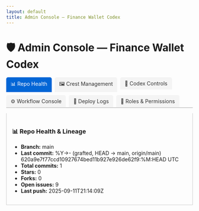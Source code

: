 ```yaml
---
layout: default
title: Admin Console — Finance Wallet Codex
---
```


# 🛡️ Admin Console — Finance Wallet Codex

<div class="tabs">
  <ul class="tab-links">
    <li class="active"><a href="#admin-tab1">📊 Repo Health</a></li>
    <li><a href="#admin-tab2">🖼 Crest Management</a></li>
    <li><a href="#admin-tab3">📜 Codex Controls</a></li>
    <li><a href="#admin-tab4">⚙️ Workflow Console</a></li>
    <li><a href="#admin-tab5">📄 Deploy Logs</a></li>
    <li><a href="#admin-tab6">🔐 Roles & Permissions</a></li>
  </ul>
  <div class="tab-content">
    <div id="admin-tab1" class="tab active" data-perm="health:view">
      <h3>📊 Repo Health & Lineage</h3>
      <ul>
        <li><strong>Branch:</strong> main</li>
        <li><strong>Last commit:</strong> %Y->- (grafted, HEAD -> main, origin/main) 620a9e7f77ccd10927674bed11b927e926de62f9:%M:HEAD UTC</li>
        <li><strong>Total commits:</strong> 1</li>
        <li><strong>Stars:</strong> 0</li>
        <li><strong>Forks:</strong> 0</li>
        <li><strong>Open issues:</strong> 9</li>
        <li><strong>Last push:</strong> 2025-09-11T21:14:09Z</li>
      </ul>
    </div>
    <div id="admin-tab2" class="tab" data-perm="crest:write">
      <h3>🖼 Crest Management</h3>
      <p><a href="../assets/impact-crests/">View all crests</a></p>
    </div>
    <div id="admin-tab3" class="tab" data-perm="codex:write">
      <h3>📜 Codex Index Controls</h3>
      <p><a href="../codex-index.md">Regenerate Codex Index</a></p>
    </div>
    <div id="admin-tab4" class="tab" data-perm="workflows:dispatch">
      <h3>⚙️ Workflow Console</h3>
      <ul>
        <li><a href="https://github.com/Alli-Adeleke/Finance_Wallet_Onboarding_Tm/actions">View Actions</a></li>
        <li><a href="https://github.com/Alli-Adeleke/Finance_Wallet_Onboarding_Tm/actions/workflows/pages.yml">Trigger Pages Deploy</a></li>
      </ul>
    </div>
    <div id="admin-tab5" class="tab" data-perm="logs:view">
      <h3>📄 Pages Deploy Log</h3>
      <p><a href="https://github.com/Alli-Adeleke/Finance_Wallet_Onboarding_Tm/actions/workflows/pages.yml">Latest Logs</a></p>
    </div>
    <div id="admin-tab6" class="tab" data-perm="admin:guardrails">
      <h3>🔐 Roles & Permissions</h3>
      <label for="roleSelect"><strong>Active role:</strong></label>
      <select id="roleSelect">
        <option value="owner">Owner</option>
        <option value="operator">Operator</option>
        <option value="steward">Steward</option>
        <option value="auditor">Auditor</option>
        <option value="contributor">Contributor</option>
        <option value="automation">Automation (Bot)</option>
        <option value="viewer">Viewer</option>
        <option value="board">Board</option>
        <option value="compliance">Compliance</option>
        <option value="audit">Audit</option>
        <option value="partner">Partner</option>
        <option value="guest">Guest</option>
      </select>
      <h4>Role matrix</h4>
      <ul>
        {% for pair in site.data.roles.roles %}
          {% assign key = pair[0] %}{% assign role = pair[1] %}
          <li><strong>{{ role.name }} ({{ key }}):</strong> {{ role.grants | join: ", " }}</li>
        {% endfor %}
      </ul>
      <p><em>UI gating only; enforced via branch protection, CODEOWNERS, environments.</em></p>
    </div>
  </div>
</div>

<style>
.tabs { margin-top: 15px; }
.tab-links { list-style: none; padding: 0; display: flex; gap: 8px; border-bottom: 2px solid #ccc; flex-wrap: wrap; }
.tab-links a { padding: 8px 12px; background: #f4f4f4; color: #333; text-decoration: none; border-radius: 5px 5px 0 0; display: block; }
.tab-links li.active a { background: #0366d6; color: #fff; }
.tab-content .tab { display: none; padding: 15px; border: 1px solid #ccc; border-top: none; }
.tab-content .tab.active { display: block; }
</style>

<script>
document.addEventListener("DOMContentLoaded",function(){
  // tabs
  const l=document.querySelectorAll(".tab-links a"), t=document.querySelectorAll(".tab");
  l.forEach(a=>a.addEventListener("click",e=>{
    e.preventDefault();
    l.forEach(x=>x.parentElement.classList.remove("active"));
    t.forEach(n=>n.classList.remove("active"));
    a.parentElement.classList.add("active");
    document.querySelector(a.getAttribute("href")).classList.add("active");
  }));
  // role gating
  const saved=localStorage.getItem("fw_role")||"viewer";
  const sel=document.getElementById("roleSelect");
  if(sel){ sel.value=saved; sel.addEventListener("change",()=>{ localStorage.setItem("fw_role",sel.value); applyRole(sel.value); }); }
  const roles = {{ site.data.roles.roles | jsonify }};
  function applyRole(roleKey){ const grants=new Set((roles[roleKey]&&roles[roleKey].grants)||[]);
    document.querySelectorAll("[data-perm]").forEach(el=>{
      el.style.display = grants.has(el.getAttribute("data-perm")) ? "" : "none";
    });
  }
  applyRole(saved);
});
</script>
